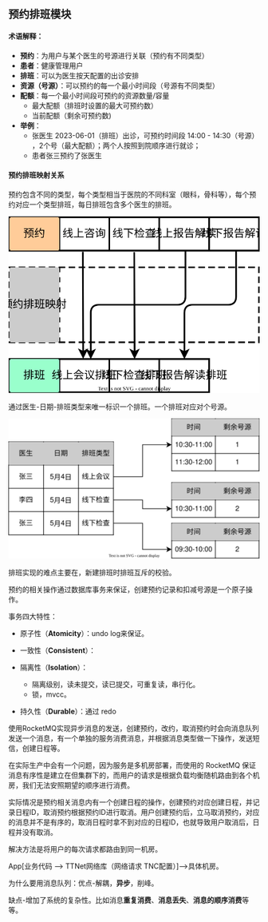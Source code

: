 ## 预约排班模块

#### 术语解释：

-   **预约**：为用户与某个医生的号源进行关联（预约有不同类型）
-   **患者**：健康管理用户
-   **排班**：可以为医生按天配置的出诊安排
-   **资源（号源）**：可以预约的每一个最小时间段（号源有不同类型）
-   **配额**：每一个最小时间段可预约的资源数量/容量
    -   最大配额（排班时设置的最大可预约数）
    -   当前配额（剩余可预约数)
-   **举例**：
    -   张医生 2023-06-01（排班）出诊，可预约时间段  14:00 - 14:30（号源） ，2个号（最大配额）；两个人按照到院顺序进行就诊；
    -   患者张三预约了张医生

#### 预约排班映射关系

预约包含不同的类型，每个类型相当于医院的不同科室（眼科，骨科等），每个预约对应一个类型排班，每日排班包含多个医生的排班。

![](https://raw.githubusercontent.com/chen-huicheng/ImageHub/main/typora_img/202307131044487.svg)

通过医生-日期-排班类型来唯一标识一个排班。一个排班对应对个号源。

![](https://raw.githubusercontent.com/chen-huicheng/ImageHub/main/typora_img/202307131045644.svg)

排班实现的难点主要在，新建排班时排班互斥的校验。

预约的相关操作通过数据库事务来保证，创建预约记录和扣减号源是一个原子操作。

事务四大特性：

+   原子性（**Atomicity**）：undo log来保证。

+   一致性（**Consistent**）：

+   隔离性（**Isolation**）：

    +   隔离级别，读未提交，读已提交，可重复读，串行化。
    +   锁，mvcc。

+   持久性（**Durable**）：通过 redo

使用RocketMQ实现异步消息的发送，创建预约，改约，取消预约时会向消息队列发送一个消息，有一个单独的服务消费消息，并根据消息类型做一下操作，发送短信，创建日程等。

在实际生产中会有一个问题，因为服务是多机房部署，而使用的 RocketMQ 保证消息有序性是建立在但集群下的，而用户的请求是根据负载均衡随机路由到各个机房，我们无法安照期望的顺序进行消费。

实际情况是预约相关消息内有一个创建日程的操作，创建预约对应创建日程，并记录日程ID，取消预约根据预约ID进行取消。用户创建预约后，立马取消预约，对应的消息并不是有序的，取消日程时拿不到对应的日程ID，也就导致用户取消后，日程并没有取消。

解决方法是将用户的每次请求都路由到同一机房。

App[业务代码 --> TTNet网络库（网络请求 TNC配置）]-->具体机房。



为什么要用消息队列：优点-解耦，**异步**，削峰。

缺点-增加了系统的复杂性。比如消息**重复消费**、**消息丢失**、**消息的顺序消费**等等。
